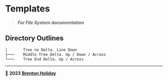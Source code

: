 # Templates

> ***For File System documentation***

## Directory Outlines

```css
│		Tree no Delta. Line Down
├───	Middle Tree Delta. Up / Down / Across
└───	Tree End Delta. Up / Across
```



------

🤍 __2023__ __[Brenton Holiday](https://allmylinks.com/8rents)__

